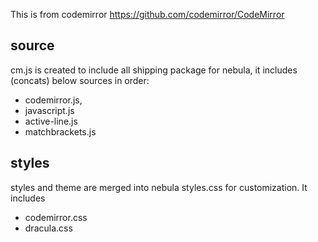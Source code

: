 This is from codemirror https://github.com/codemirror/CodeMirror
## source
cm.js is created to include all shipping package for nebula, it includes (concats) below sources in order:
- codemirror.js, 
- javascript.js
- active-line.js
- matchbrackets.js
  
## styles 
styles and theme are merged into nebula styles.css for customization. It includes 
- codemirror.css
- dracula.css